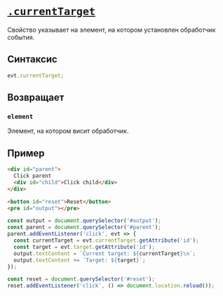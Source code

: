 # [`.currentTarget`](../index.md)

Свойство указывает на элемент, на котором установлен обработчик события.

## Синтаксис

```js
evt.currentTarget;
```

## Возвращает

### `element`

Элемент, на котором висит обработчик.

## Пример

```html
<div id="parent">
  Click parent
  <div id="child">Click child</div>
</div>

<button id="reset">Reset</button>
<pre id="output"></pre>
```

```js
const output = document.querySelector('#output');
const parent = document.querySelector('#parent');
parent.addEventListener('click', evt => {
  const currentTarget = evt.currentTarget.getAttribute('id');
  const target = evt.target.getAttribute('id');
  output.textContent = `Current target: ${currentTarget}\n`;
  output.textContent += `Target: ${target}`;
});

const reset = document.querySelector('#reset');
reset.addEventListener('click', () => document.location.reload());
```
